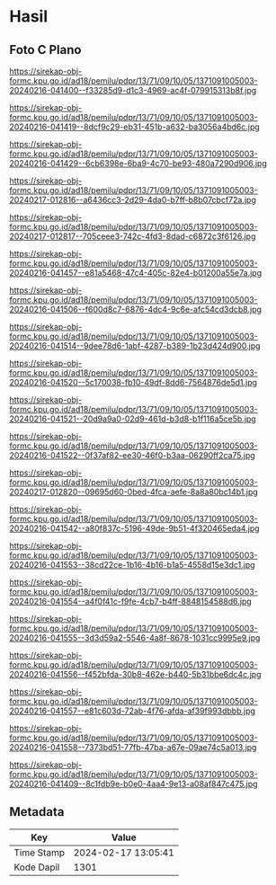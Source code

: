 # Hasil

## Foto C Plano

https://sirekap-obj-formc.kpu.go.id/ad18/pemilu/pdpr/13/71/09/10/05/1371091005003-20240216-041400--f33285d9-d1c3-4969-ac4f-079915313b8f.jpg

https://sirekap-obj-formc.kpu.go.id/ad18/pemilu/pdpr/13/71/09/10/05/1371091005003-20240216-041419--8dcf9c29-eb31-451b-a632-ba3056a4bd6c.jpg

https://sirekap-obj-formc.kpu.go.id/ad18/pemilu/pdpr/13/71/09/10/05/1371091005003-20240216-041429--6cb6398e-6ba9-4c70-be93-480a7290d906.jpg

https://sirekap-obj-formc.kpu.go.id/ad18/pemilu/pdpr/13/71/09/10/05/1371091005003-20240217-012816--a6436cc3-2d29-4da0-b7ff-b8b07cbcf72a.jpg

https://sirekap-obj-formc.kpu.go.id/ad18/pemilu/pdpr/13/71/09/10/05/1371091005003-20240217-012817--705ceee3-742c-4fd3-8dad-c6872c3f6126.jpg

https://sirekap-obj-formc.kpu.go.id/ad18/pemilu/pdpr/13/71/09/10/05/1371091005003-20240216-041457--e81a5468-47c4-405c-82e4-b01200a55e7a.jpg

https://sirekap-obj-formc.kpu.go.id/ad18/pemilu/pdpr/13/71/09/10/05/1371091005003-20240216-041506--f600d8c7-6876-4dc4-9c6e-afc54cd3dcb8.jpg

https://sirekap-obj-formc.kpu.go.id/ad18/pemilu/pdpr/13/71/09/10/05/1371091005003-20240216-041514--9dee78d6-1abf-4287-b389-1b23d424d900.jpg

https://sirekap-obj-formc.kpu.go.id/ad18/pemilu/pdpr/13/71/09/10/05/1371091005003-20240216-041520--5c170038-fb10-49df-8dd6-7564876de5d1.jpg

https://sirekap-obj-formc.kpu.go.id/ad18/pemilu/pdpr/13/71/09/10/05/1371091005003-20240216-041521--20d9a9a0-02d9-461d-b3d8-b1f116a5ce5b.jpg

https://sirekap-obj-formc.kpu.go.id/ad18/pemilu/pdpr/13/71/09/10/05/1371091005003-20240216-041522--0f37af82-ee30-46f0-b3aa-06290ff2ca75.jpg

https://sirekap-obj-formc.kpu.go.id/ad18/pemilu/pdpr/13/71/09/10/05/1371091005003-20240217-012820--09695d60-0bed-4fca-aefe-8a8a80bc14b1.jpg

https://sirekap-obj-formc.kpu.go.id/ad18/pemilu/pdpr/13/71/09/10/05/1371091005003-20240216-041542--a80f837c-5196-49de-9b51-4f320465eda4.jpg

https://sirekap-obj-formc.kpu.go.id/ad18/pemilu/pdpr/13/71/09/10/05/1371091005003-20240216-041553--38cd22ce-1b16-4b16-b1a5-4558d15e3dc1.jpg

https://sirekap-obj-formc.kpu.go.id/ad18/pemilu/pdpr/13/71/09/10/05/1371091005003-20240216-041554--a4f0f41c-f9fe-4cb7-b4ff-8848154588d6.jpg

https://sirekap-obj-formc.kpu.go.id/ad18/pemilu/pdpr/13/71/09/10/05/1371091005003-20240216-041555--3d3d59a2-5546-4a8f-8678-1031cc9995e9.jpg

https://sirekap-obj-formc.kpu.go.id/ad18/pemilu/pdpr/13/71/09/10/05/1371091005003-20240216-041556--f452bfda-30b8-462e-b440-5b31bbe6dc4c.jpg

https://sirekap-obj-formc.kpu.go.id/ad18/pemilu/pdpr/13/71/09/10/05/1371091005003-20240216-041557--e81c603d-72ab-4f76-afda-af39f993dbbb.jpg

https://sirekap-obj-formc.kpu.go.id/ad18/pemilu/pdpr/13/71/09/10/05/1371091005003-20240216-041558--7373bd51-77fb-47ba-a67e-09ae74c5a013.jpg

https://sirekap-obj-formc.kpu.go.id/ad18/pemilu/pdpr/13/71/09/10/05/1371091005003-20240216-041409--8c1fdb9e-b0e0-4aa4-9e13-a08af847c475.jpg


## Metadata

| Key        | Value               |
| ---------- | ------------------- |
| Time Stamp | 2024-02-17 13:05:41 |
| Kode Dapil | 1301                |



